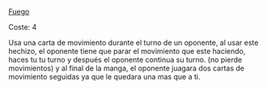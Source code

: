 [Fuego](Español/Elementos/Fuego.md)

Coste: 4

Usa una carta de movimiento durante el turno de un oponente, al usar este hechizo, el oponente tiene que parar el movimiento que este haciendo, haces tu tu turno y después el oponente continua su turno. (no pierde movimientos) y al final de la manga, el oponente juagara dos cartas de movimiento seguidas ya que le quedara una mas que a ti.